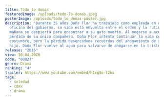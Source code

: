 ```yaml
---
title: Todo lo demás
featuredImage: /uploads/todo-lo-demas.jpeg
posterImage: /uploads/todo_lo_demas-poster.jpg
description: "Durante 35 años Doña Flor ha trabajado como empleada en una
  oficina del gobierno, su vida está envuelta entre el orden y la rutina. Una
  mañana se despierta para encontrar a su gato muerto. Al negarse a aceptar la
  pérdida de su único compañero, Doña Flor intenta continuar la vida como de
  costumbre, pero la pérdida desencadena recuerdos del ahogamiento de su propio
  hijo. Doña Flor vuelve al agua para salvarse de ahogarse en la tristeza. "
release: "2016"
view: 10-04-2020
code: "00027"
genre: Drama
ranking: "4"
trailer: https://www.youtube.com/embed/h1xg9o-t2ks
tags:
  - soledad
  - cdmx
  - drama
---
```

